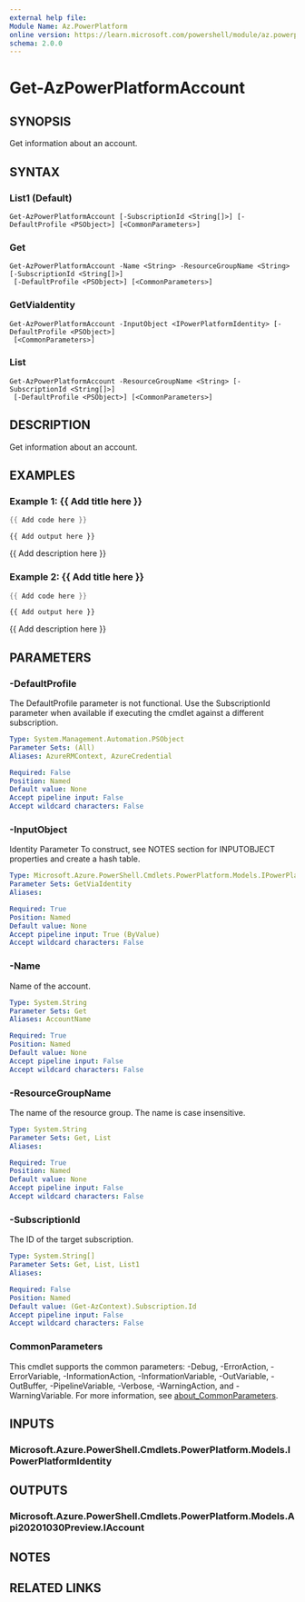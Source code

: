 ```yaml
---
external help file:
Module Name: Az.PowerPlatform
online version: https://learn.microsoft.com/powershell/module/az.powerplatform/get-azpowerplatformaccount
schema: 2.0.0
---
```


# Get-AzPowerPlatformAccount

## SYNOPSIS
Get information about an account.

## SYNTAX

### List1 (Default)
```
Get-AzPowerPlatformAccount [-SubscriptionId <String[]>] [-DefaultProfile <PSObject>] [<CommonParameters>]
```

### Get
```
Get-AzPowerPlatformAccount -Name <String> -ResourceGroupName <String> [-SubscriptionId <String[]>]
 [-DefaultProfile <PSObject>] [<CommonParameters>]
```

### GetViaIdentity
```
Get-AzPowerPlatformAccount -InputObject <IPowerPlatformIdentity> [-DefaultProfile <PSObject>]
 [<CommonParameters>]
```

### List
```
Get-AzPowerPlatformAccount -ResourceGroupName <String> [-SubscriptionId <String[]>]
 [-DefaultProfile <PSObject>] [<CommonParameters>]
```

## DESCRIPTION
Get information about an account.

## EXAMPLES

### Example 1: {{ Add title here }}
```powershell
{{ Add code here }}
```

```output
{{ Add output here }}
```

{{ Add description here }}

### Example 2: {{ Add title here }}
```powershell
{{ Add code here }}
```

```output
{{ Add output here }}
```

{{ Add description here }}

## PARAMETERS

### -DefaultProfile
The DefaultProfile parameter is not functional.
Use the SubscriptionId parameter when available if executing the cmdlet against a different subscription.

```yaml
Type: System.Management.Automation.PSObject
Parameter Sets: (All)
Aliases: AzureRMContext, AzureCredential

Required: False
Position: Named
Default value: None
Accept pipeline input: False
Accept wildcard characters: False
```

### -InputObject
Identity Parameter
To construct, see NOTES section for INPUTOBJECT properties and create a hash table.

```yaml
Type: Microsoft.Azure.PowerShell.Cmdlets.PowerPlatform.Models.IPowerPlatformIdentity
Parameter Sets: GetViaIdentity
Aliases:

Required: True
Position: Named
Default value: None
Accept pipeline input: True (ByValue)
Accept wildcard characters: False
```

### -Name
Name of the account.

```yaml
Type: System.String
Parameter Sets: Get
Aliases: AccountName

Required: True
Position: Named
Default value: None
Accept pipeline input: False
Accept wildcard characters: False
```

### -ResourceGroupName
The name of the resource group.
The name is case insensitive.

```yaml
Type: System.String
Parameter Sets: Get, List
Aliases:

Required: True
Position: Named
Default value: None
Accept pipeline input: False
Accept wildcard characters: False
```

### -SubscriptionId
The ID of the target subscription.

```yaml
Type: System.String[]
Parameter Sets: Get, List, List1
Aliases:

Required: False
Position: Named
Default value: (Get-AzContext).Subscription.Id
Accept pipeline input: False
Accept wildcard characters: False
```

### CommonParameters
This cmdlet supports the common parameters: -Debug, -ErrorAction, -ErrorVariable, -InformationAction, -InformationVariable, -OutVariable, -OutBuffer, -PipelineVariable, -Verbose, -WarningAction, and -WarningVariable. For more information, see [about_CommonParameters](http://go.microsoft.com/fwlink/?LinkID=113216).

## INPUTS

### Microsoft.Azure.PowerShell.Cmdlets.PowerPlatform.Models.IPowerPlatformIdentity

## OUTPUTS

### Microsoft.Azure.PowerShell.Cmdlets.PowerPlatform.Models.Api20201030Preview.IAccount

## NOTES

## RELATED LINKS

